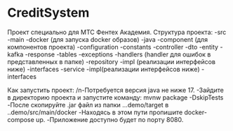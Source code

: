 # CreditSystem
Проект специально для МТС Фентех Академия.
Структура проекта:
-src
 -main
  -docker (для запуска docker образов)
  -java
   -component (для компонентов проекта)
   -configuration
   -constants
   -controller
   -dto
   -entity
    -kafka
    -response
    -tables
   -exceptions
    -handlers (handler для ошибок в представленных в папке)
   -repository
    -impl (реализации интерфейсов ниже)
    -interfaces
   -service
    -impl(реализации интерфейсов ниже)
    -interfaces
     

Как запустить проект:
/n-Потребуется версия java не ниже 17.
-Зайдите в директорию проекта и запустите команду: mvnw package -DskipTests
-После скопируйте .jar файл из папки ...demo/target в ..demo/src/main/docker
-Находясь в этом пути пропишите docker-compose up.
-Приложение доступно будет по порту 8080.
